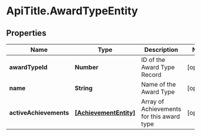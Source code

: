 # ApiTitle.AwardTypeEntity

## Properties

Name | Type | Description | Notes
------------ | ------------- | ------------- | -------------
**awardTypeId** | **Number** | ID of the Award Type Record | [optional] 
**name** | **String** | Name of the Award Type | [optional] 
**activeAchievements** | [**[AchievementEntity]**](AchievementEntity.md) | Array of Achievements for this award type | [optional] 


